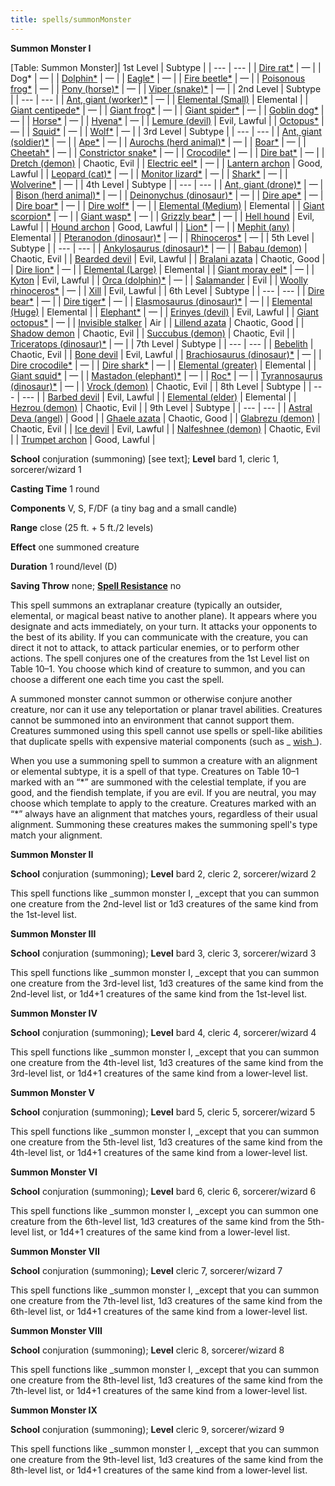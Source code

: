 ```yaml
---
title: spells/summonMonster
---
```

 **Summon Monster I**

[Table: Summon Monster]| 1st Level | Subtype |
| --- | --- |
| [Dire rat\*](../monsters/rat#_rat-dire) | — |
| Dog\* | — |
| [Dolphin\*](../monsters/dolphin#_dolphin) | — |
| [Eagle\*](../monsters/eagle#_eagle) | — |
| [Fire beetle\*](../monsters/beetle#_beetle-fire) | — |
| [Poisonous frog\*](../monsters/frog#_frog-poison) | — |
| [Pony (horse)\*](../monsters/horse#_horse-pony) | — |
| [Viper (snake)\*](../monsters/familiar#_viper) | — |
| 2nd Level | Subtype |
| --- | --- |
| [Ant, giant (worker)\*](../monsters/ant#_ant-giant) | — |
| [Elemental (Small)](../monsters/elemental) | Elemental |
| [Giant centipede\*](../monsters/centipede#_centipede-giant) | — |
| [Giant frog\*](../monsters/frog#_frog-giant) | — |
| [Giant spider\*](../monsters/spider#_spider-giant) | — |
| [Goblin dog\*](../monsters/goblinDog#_goblin-dog) | — |
| [Horse\*](../monsters/horse#_) | — |
| [Hyena\*](../monsters/hyena#_hyena) | — |
| [Lemure (devil)](../monsters/devil#_devil-lemure) | Evil, Lawful |
| [Octopus\*](../monsters/octopus#_octopus) | — |
| [Squid\*](../monsters/squid#_squid) | — |
| [Wolf\*](../monsters/wolf#_wolf) | — |
| 3rd Level | Subtype |
| --- | --- |
| [Ant, giant (soldier)\*](../monsters/ant#_ant-giant) | — |
| [Ape\*](../monsters/ape#_ape) | — |
| [Aurochs (herd animal)\*](../monsters/herdAnimal#_herd-animal-aurochs) | — |
| [Boar\*](../monsters/boar#_boar) | — |
| [Cheetah\*](../monsters/cat#_cat-cheetah) | — |
| [Constrictor snake\*](../monsters/snake#_snake-constrictor) | — |
| [Crocodile\*](../monsters/crocodile#_crocodile) | — |
| [Dire bat\*](../monsters/bat#_bat-dire) | — |
| [Dretch (demon)](../monsters/demon#_demon-dretch) | Chaotic, Evil |
| [Electric eel\*](../monsters/eel#_ell-electric) | — |
| [Lantern archon](../monsters/archon#_archon-lantern) | Good, Lawful |
| [Leopard (cat)\*](../monsters/cat#_cat-leopard) | — |
| [Monitor lizard\*](../monsters/lizard#_lizard-giant) | — |
| [Shark\*](../monsters/shark#_shark) | — |
| [Wolverine\*](../monsters/wolverine#_wolverine) | — |
| 4th Level | Subtype |
| --- | --- |
| [Ant, giant (drone)\*](../monsters/ant#_ant-giant) | — |
| [Bison (herd animal)\*](../monsters/herdAnimal#_herd-animal-bison) | — |
| [Deinonychus (dinosaur)\*](../monsters/dinosaur#_dinosaur-deinonychus) | — |
| [Dire ape\*](../monsters/ape#_ape-dire) | — |
| [Dire boar\*](../monsters/boar#_boar-dire) | — |
| [Dire wolf\*](../monsters/wolf#_wolf-dire) | — |
| [Elemental (Medium)](../monsters/elemental#_) | Elemental |
| [Giant scorpion\*](../monsters/scorpion#_scorpion-giant) | — |
| [Giant wasp\*](../monsters/wasp#_wasp-giant) | — |
| [Grizzly bear\*](../monsters/bear#_bear-grizzly) | — |
| [Hell hound](../monsters/hellHound#_hell-hound) | Evil, Lawful |
| [Hound archon](../monsters/archon#_archon-hound) | Good, Lawful |
| [Lion\*](../monsters/lion#_lion) | — |
| [Mephit (any)](../monsters/mephit#_) | Elemental |
| [Pteranodon (dinosaur)\*](../monsters/dinosaur#_dinosaur-pteranodon) | — |
| [Rhinoceros\*](../monsters/rhinoceros#_rhinoceros) | — |
| 5th Level | Subtype |
| --- | --- |
| [Ankylosaurus (dinosaur)\*](../monsters/dinosaur#_dinosaur-ankylosaurus) | — |
| [Babau (demon)](../monsters/demon#_demon-babau) | Chaotic, Evil |
| [Bearded devil](../monsters/devil#_devil-bearded) | Evil, Lawful |
| [Bralani azata](../monsters/azata#_azata-bralani) | Chaotic, Good |
| [Dire lion\*](../monsters/lion#_lion-dire) | — |
| [Elemental (Large)](../monsters/elemental#_) | Elemental |
| [Giant moray eel\*](../monsters/eel#_eel-giant-moray) | — |
| [Kyton](../monsters/kyton#_kyton) | Evil, Lawful |
| [Orca (dolphin)\*](../monsters/dolphin#_dolphin-orca) | — |
| [Salamander](../monsters/salamander#_salamander) | Evil |
| [Woolly rhinoceros\*](../monsters/rhinoceros#_rhinoceros-wooly) | — |
| [Xill](../monsters/xill#_xill) | Evil, Lawful |
| 6th Level | Subtype |
| --- | --- |
| [Dire bear\*](../monsters/bear#_bear-dire) | — |
| [Dire tiger\*](../monsters/tiger#_tiger-dire) | — |
| [Elasmosaurus (dinosaur)\*](../monsters/dinosaur#_dinosaur-elasmosaurus) | — |
| [Elemental (Huge)](../monsters/elemental#_) | Elemental |
| [Elephant\*](../monsters/elephant#_elephant) | — |
| [Erinyes (devil)](../monsters/devil#_devil-erinyes) | Evil, Lawful |
| [Giant octopus\*](../monsters/octopus#_octopus-giant) | — |
| [Invisible stalker](../monsters/invisibleStalker#_invisible-stalker) | Air |
| [Lillend azata](../monsters/azata#_azata-lillend) | Chaotic, Good |
| [Shadow demon](../monsters/demon#_demon-shadow) | Chaotic, Evil |
| [Succubus (demon)](../monsters/demon#_demon-succubus) | Chaotic, Evil |
| [Triceratops (dinosaur)\*](../monsters/dinosaur#_triceratops) | — |
| 7th Level | Subtype |
| --- | --- |
| [Bebelith](../monsters/bebilith#_bebilith) | Chaotic, Evil |
| [Bone devil](../monsters/devil#_devil-bone) | Evil, Lawful |
| [Brachiosaurus (dinosaur)\*](../monsters/dinosaur#_dinosaur-brachiosaurus) | — |
| [Dire crocodile\*](../monsters/crocodile#_crocodile-dire) | — |
| [Dire shark\*](../monsters/shark#_shark-dire) | — |
| [Elemental (greater)](../monsters/elemental#_) | Elemental |
| [Giant squid\*](../monsters/squid#_squid-giant) | — |
| [Mastadon (elephant)\*](../monsters/elephant#_elephant-mastodon) | — |
| [Roc\*](../monsters/roc#_roc) | — |
| [Tyrannosaurus (dinosaur)\*](../monsters/dinosaur#_dinosaur-tyrannosaurus) | — |
| [Vrock (demon)](../monsters/demon#_demon-vrock) | Chaotic, Evil |
| 8th Level | Subtype |
| --- | --- |
| [Barbed devil](../monsters/devil#_devil-barbed) | Evil, Lawful |
| [Elemental (elder)](../monsters/elemental#_) | Elemental |
| [Hezrou (demon)](../monsters/demon#_demon-hezrou) | Chaotic, Evil |
| 9th Level | Subtype |
| --- | --- |
| [Astral Deva (angel)](../monsters/angel#_angel-astral-deva) | Good |
| [Ghaele azata](../monsters/azata#_azata-ghaele) | Chaotic, Good |
| [Glabrezu (demon)](../monsters/demon#_demon-glabrezu) | Chaotic, Evil |
| [Ice devil](../monsters/devil#_devil-ice) | Evil, Lawful |
| [Nalfeshnee (demon)](../monsters/demon#_demon-nalfeshnee) | Chaotic, Evil |
| [Trumpet archon](../monsters/archon#_archon-trumpet) | Good, Lawful |

**School** conjuration (summoning) [see text]; **Level** bard 1, cleric 1, sorcerer/wizard 1

**Casting Time** 1 round

**Components** V, S, F/DF (a tiny bag and a small candle)

**Range** close (25 ft. + 5 ft./2 levels)

**Effect** one summoned creature

**Duration** 1 round/level (D)

**Saving Throw** none; **[Spell Resistance](../glossary#_spell-resistance)** no

This spell summons an extraplanar creature (typically an outsider, elemental, or magical beast native to another plane). It appears where you designate and acts immediately, on your turn. It attacks your opponents to the best of its ability. If you can communicate with the creature, you can direct it not to attack, to attack particular enemies, or to perform other actions. The spell conjures one of the creatures from the 1st Level list on Table 10–1. You choose which kind of creature to summon, and you can choose a different one each time you cast the spell.

A summoned monster cannot summon or otherwise conjure another creature, nor can it use any teleportation or planar travel abilities. Creatures cannot be summoned into an environment that cannot support them. Creatures summoned using this spell cannot use spells or spell-like abilities that duplicate spells with expensive material components (such as _ [wish](wish#_wish)_).

When you use a summoning spell to summon a creature with an alignment or elemental subtype, it is a spell of that type. Creatures on Table 10–1 marked with an “\*” are summoned with the celestial template, if you are good, and the fiendish template, if you are evil. If you are neutral, you may choose which template to apply to the creature. Creatures marked with an “\*” always have an alignment that matches yours, regardless of their usual alignment. Summoning these creatures makes the summoning spell's type match your alignment.

**Summon Monster II**

**School** conjuration (summoning); **Level** bard 2, cleric 2, sorcerer/wizard 2

This spell functions like _summon monster I, _except that you can summon one creature from the 2nd-level list or 1d3 creatures of the same kind from the 1st-level list.

**Summon Monster III**

**School** conjuration (summoning); **Level** bard 3, cleric 3, sorcerer/wizard 3

This spell functions like _summon monster I, _except that you can summon one creature from the 3rd-level list, 1d3 creatures of the same kind from the 2nd-level list, or 1d4+1 creatures of the same kind from the 1st-level list.

**Summon Monster IV**

**School** conjuration (summoning); **Level** bard 4, cleric 4, sorcerer/wizard 4

This spell functions like _summon monster I, _except that you can summon one creature from the 4th-level list, 1d3 creatures of the same kind from the 3rd-level list, or 1d4+1 creatures of the same kind from a lower-level list.

**Summon Monster V**

**School** conjuration (summoning); **Level** bard 5, cleric 5, sorcerer/wizard 5

This spell functions like _summon monster I, _except that you can summon one creature from the 5th-level list, 1d3 creatures of the same kind from the 4th-level list, or 1d4+1 creatures of the same kind from a lower-level list.

**Summon Monster VI**

**School** conjuration (summoning); **Level** bard 6, cleric 6, sorcerer/wizard 6

This spell functions like _summon monster I, _except you can summon one creature from the 6th-level list, 1d3 creatures of the same kind from the 5th-level list, or 1d4+1 creatures of the same kind from a lower-level list.

**Summon Monster VII**

**School** conjuration (summoning); **Level** cleric 7, sorcerer/wizard 7

This spell functions like _summon monster I, _except that you can summon one creature from the 7th-level list, 1d3 creatures of the same kind from the 6th-level list, or 1d4+1 creatures of the same kind from a lower-level list.

**Summon Monster VIII**

**School** conjuration (summoning); **Level** cleric 8, sorcerer/wizard 8

This spell functions like _summon monster I, _except that you can summon one creature from the 8th-level list, 1d3 creatures of the same kind from the 7th-level list, or 1d4+1 creatures of the same kind from a lower-level list.

**Summon Monster IX**

**School** conjuration (summoning); **Level** cleric 9, sorcerer/wizard 9

This spell functions like _summon monster I, _except that you can summon one creature from the 9th-level list, 1d3 creatures of the same kind from the 8th-level list, or 1d4+1 creatures of the same kind from a lower-level list.

